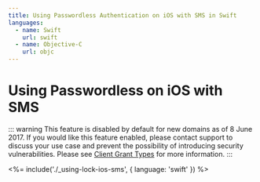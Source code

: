 ```yaml
---
title: Using Passwordless Authentication on iOS with SMS in Swift
languages:
  - name: Swift
    url: swift
  - name: Objective-C
    url: objc
---
```

# Using Passwordless on iOS with SMS

<!-- markdownlint-disable -->

::: warning
This feature is disabled by default for new domains as of 8 June 2017. If you would like this feature enabled, please contact support to discuss your use case and prevent the possibility of introducing security vulnerabilities. Please see [Client Grant Types](/clients/client-grant-types) for more information.
:::

<%= include('./_using-lock-ios-sms', { language: 'swift' }) %>
